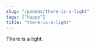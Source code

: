 ```yaml
---
slug: "/poemas/there-is-a-light"
tags: ["happy"]
title: "there-is-a-light"
---
```

There is a light.